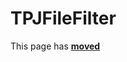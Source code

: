# TPJFileFilter #

This page has [**moved**](https://lib-docs.delphidabbler.com/DropFiles/5/API/TPJFileFilter)